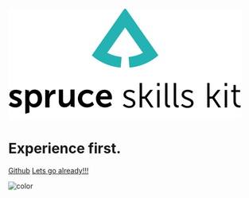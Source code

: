 ![logo](_images/lockup-cover.svg ':size=400x170')

# Experience first.

[Github](https://github.com/sprucelabsai/sprucebot-cli)
[Lets go already!!!](/?id=introduction)

![color](#fff)
